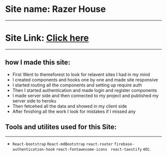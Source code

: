 # Site name: Razer House

---

# Site Link: <a href="https://razer-house.web.app/">Click here</a>

---

## how I made this site:

- First Went to themeforest to look for relavent sites I had in my mind
- I created components and hooks one by one and made site responsive
- I started routing all the components and setting up require auth
- Then I started authentication and made login and register components
- I made server side and then connected to my project and published my server side to heroku
- Then fetcehed all the data and showed in my client side
- After finishing all the work I look for mistakes if I missed any

## Tools and utilites used for this Site:

---

- `React-bootstrap` `React-mdBootstrap` `react-router` `firebase-authentication-hook` `react-fontawesome-icons` ` react-taostify` etc.
